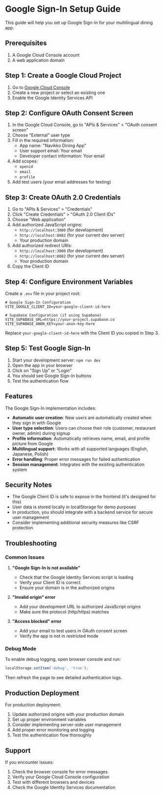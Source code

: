 # Google Sign-In Setup Guide

This guide will help you set up Google Sign-In for your multilingual dining app.

## Prerequisites

1. A Google Cloud Console account
2. A web application domain

## Step 1: Create a Google Cloud Project

1. Go to [Google Cloud Console](https://console.cloud.google.com/)
2. Create a new project or select an existing one
3. Enable the Google Identity Services API

## Step 2: Configure OAuth Consent Screen

1. In the Google Cloud Console, go to "APIs & Services" > "OAuth consent screen"
2. Choose "External" user type
3. Fill in the required information:
   - App name: "Navikko Dining App"
   - User support email: Your email
   - Developer contact information: Your email
4. Add scopes:
   - `openid`
   - `email`
   - `profile`
5. Add test users (your email addresses for testing)

## Step 3: Create OAuth 2.0 Credentials

1. Go to "APIs & Services" > "Credentials"
2. Click "Create Credentials" > "OAuth 2.0 Client IDs"
3. Choose "Web application"
4. Add authorized JavaScript origins:
   - `http://localhost:3000` (for development)
   - `http://localhost:8082` (for your current dev server)
   - Your production domain
5. Add authorized redirect URIs:
   - `http://localhost:3000` (for development)
   - `http://localhost:8082` (for your current dev server)
   - Your production domain
6. Copy the Client ID

## Step 4: Configure Environment Variables

Create a `.env` file in your project root:

```env
# Google Sign-In Configuration
VITE_GOOGLE_CLIENT_ID=your-google-client-id-here

# Supabase Configuration (if using Supabase)
VITE_SUPABASE_URL=https://your-project.supabase.co
VITE_SUPABASE_ANON_KEY=your-anon-key-here
```

Replace `your-google-client-id-here` with the Client ID you copied in Step 3.

## Step 5: Test Google Sign-In

1. Start your development server: `npm run dev`
2. Open the app in your browser
3. Click on "Sign Up" or "Login"
4. You should see Google Sign-In buttons
5. Test the authentication flow

## Features

The Google Sign-In implementation includes:

- **Automatic user creation**: New users are automatically created when they sign in with Google
- **User type selection**: Users can choose their role (customer, restaurant owner, admin) during signup
- **Profile information**: Automatically retrieves name, email, and profile picture from Google
- **Multilingual support**: Works with all supported languages (English, Japanese, Polish)
- **Error handling**: Proper error messages for failed authentication
- **Session management**: Integrates with the existing authentication system

## Security Notes

- The Google Client ID is safe to expose in the frontend (it's designed for this)
- User data is stored locally in localStorage for demo purposes
- In production, you should integrate with a backend service for secure user management
- Consider implementing additional security measures like CSRF protection

## Troubleshooting

### Common Issues

1. **"Google Sign-In is not available"**
   - Check that the Google Identity Services script is loading
   - Verify your Client ID is correct
   - Ensure your domain is in the authorized origins

2. **"Invalid origin" error**
   - Add your development URL to authorized JavaScript origins
   - Make sure the protocol (http/https) matches

3. **"Access blocked" error**
   - Add your email to test users in OAuth consent screen
   - Verify the app is not in restricted mode

### Debug Mode

To enable debug logging, open browser console and run:
```javascript
localStorage.setItem('debug', 'true');
```

Then refresh the page to see detailed authentication logs.

## Production Deployment

For production deployment:

1. Update authorized origins with your production domain
2. Set up proper environment variables
3. Consider implementing server-side user management
4. Add proper error monitoring and logging
5. Test the authentication flow thoroughly

## Support

If you encounter issues:

1. Check the browser console for error messages
2. Verify your Google Cloud Console configuration
3. Test with different browsers and devices
4. Check the Google Identity Services documentation 